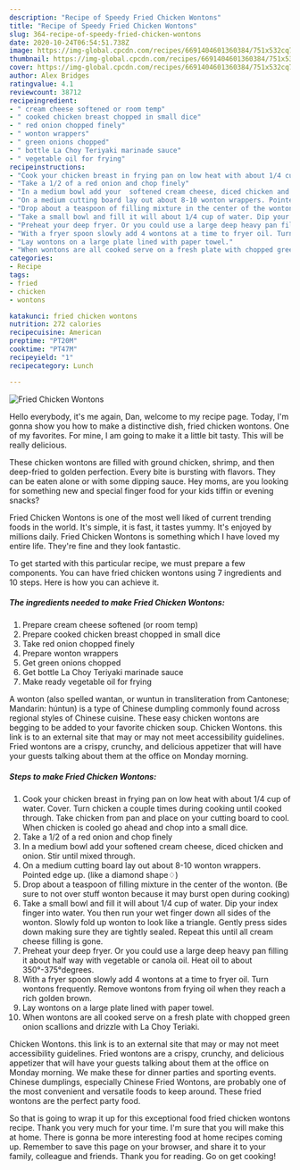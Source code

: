```yaml
---
description: "Recipe of Speedy Fried Chicken Wontons"
title: "Recipe of Speedy Fried Chicken Wontons"
slug: 364-recipe-of-speedy-fried-chicken-wontons
date: 2020-10-24T06:54:51.738Z
image: https://img-global.cpcdn.com/recipes/6691404601360384/751x532cq70/fried-chicken-wontons-recipe-main-photo.jpg
thumbnail: https://img-global.cpcdn.com/recipes/6691404601360384/751x532cq70/fried-chicken-wontons-recipe-main-photo.jpg
cover: https://img-global.cpcdn.com/recipes/6691404601360384/751x532cq70/fried-chicken-wontons-recipe-main-photo.jpg
author: Alex Bridges
ratingvalue: 4.1
reviewcount: 38712
recipeingredient:
- " cream cheese softened or room temp"
- " cooked chicken breast chopped in small dice"
- " red onion chopped finely"
- " wonton wrappers"
- " green onions chopped"
- " bottle La Choy Teriyaki marinade sauce"
- " vegetable oil for frying"
recipeinstructions:
- "Cook your chicken breast in frying pan on low heat with about 1/4 cup of water. Cover. Turn chicken a couple times during cooking until cooked through. Take chicken from pan and place on your cutting board to cool. When chicken is cooled go ahead and chop into a small dice."
- "Take a 1/2 of a red onion and chop finely"
- "In a medium bowl add your  softened cream cheese, diced chicken and onion. Stir until mixed through."
- "On a medium cutting board lay out about 8-10 wonton wrappers. Pointed edge up. (like a diamond shape♢)"
- "Drop about a teaspoon of filling mixture in the center of the wonton. (Be sure to not over stuff wonton because it may burst open during cooking)"
- "Take a small bowl and fill it will about 1/4 cup of water. Dip your index finger into water. You then run your wet finger down all sides of the wonton. Slowly fold up wonton to look like a triangle. Gently press sides down making sure they are tightly sealed. Repeat this until all cream cheese filling is gone."
- "Preheat your deep fryer. Or you could use a large deep heavy pan filling it about half way with vegetable or canola oil. Heat oil to about 350°-375°degrees."
- "With a fryer spoon slowly add 4 wontons at a time to fryer oil. Turn wontons frequently. Remove wontons from frying oil when they reach a rich golden brown."
- "Lay wontons on a large plate lined with paper towel."
- "When wontons are all cooked serve on a fresh plate with chopped green onion scallions and drizzle with La Choy Teriaki."
categories:
- Recipe
tags:
- fried
- chicken
- wontons

katakunci: fried chicken wontons 
nutrition: 272 calories
recipecuisine: American
preptime: "PT20M"
cooktime: "PT47M"
recipeyield: "1"
recipecategory: Lunch

---
```



![Fried Chicken Wontons](https://img-global.cpcdn.com/recipes/6691404601360384/751x532cq70/fried-chicken-wontons-recipe-main-photo.jpg)

Hello everybody, it's me again, Dan, welcome to my recipe page. Today, I'm gonna show you how to make a distinctive dish, fried chicken wontons. One of my favorites. For mine, I am going to make it a little bit tasty. This will be really delicious.

These chicken wontons are filled with ground chicken, shrimp, and then deep-fried to golden perfection. Every bite is bursting with flavors. They can be eaten alone or with some dipping sauce. Hey moms, are you looking for something new and special finger food for your kids tiffin or evening snacks?

Fried Chicken Wontons is one of the most well liked of current trending foods in the world. It's simple, it is fast, it tastes yummy. It's enjoyed by millions daily. Fried Chicken Wontons is something which I have loved my entire life. They're fine and they look fantastic.


To get started with this particular recipe, we must prepare a few components. You can have fried chicken wontons using 7 ingredients and 10 steps. Here is how you can achieve it.

<!--inarticleads1-->

##### The ingredients needed to make Fried Chicken Wontons:

1. Prepare  cream cheese softened (or room temp)
1. Prepare  cooked chicken breast chopped in small dice
1. Take  red onion chopped finely
1. Prepare  wonton wrappers
1. Get  green onions chopped
1. Get  bottle La Choy Teriyaki marinade sauce
1. Make ready  vegetable oil for frying


A wonton (also spelled wantan, or wuntun in transliteration from Cantonese; Mandarin: húntun) is a type of Chinese dumpling commonly found across regional styles of Chinese cuisine. These easy chicken wontons are begging to be added to your favorite chicken soup. Chicken Wontons. this link is to an external site that may or may not meet accessibility guidelines. Fried wontons are a crispy, crunchy, and delicious appetizer that will have your guests talking about them at the office on Monday morning. 

<!--inarticleads2-->

##### Steps to make Fried Chicken Wontons:

1. Cook your chicken breast in frying pan on low heat with about 1/4 cup of water. Cover. Turn chicken a couple times during cooking until cooked through. Take chicken from pan and place on your cutting board to cool. When chicken is cooled go ahead and chop into a small dice.
1. Take a 1/2 of a red onion and chop finely
1. In a medium bowl add your  softened cream cheese, diced chicken and onion. Stir until mixed through.
1. On a medium cutting board lay out about 8-10 wonton wrappers. Pointed edge up. (like a diamond shape♢)
1. Drop about a teaspoon of filling mixture in the center of the wonton. (Be sure to not over stuff wonton because it may burst open during cooking)
1. Take a small bowl and fill it will about 1/4 cup of water. Dip your index finger into water. You then run your wet finger down all sides of the wonton. Slowly fold up wonton to look like a triangle. Gently press sides down making sure they are tightly sealed. Repeat this until all cream cheese filling is gone.
1. Preheat your deep fryer. Or you could use a large deep heavy pan filling it about half way with vegetable or canola oil. Heat oil to about 350°-375°degrees.
1. With a fryer spoon slowly add 4 wontons at a time to fryer oil. Turn wontons frequently. Remove wontons from frying oil when they reach a rich golden brown.
1. Lay wontons on a large plate lined with paper towel.
1. When wontons are all cooked serve on a fresh plate with chopped green onion scallions and drizzle with La Choy Teriaki.


Chicken Wontons. this link is to an external site that may or may not meet accessibility guidelines. Fried wontons are a crispy, crunchy, and delicious appetizer that will have your guests talking about them at the office on Monday morning. We make these for dinner parties and sporting events. Chinese dumplings, especially Chinese Fried Wontons, are probably one of the most convenient and versatile foods to keep around. These fried wontons are the perfect party food. 

So that is going to wrap it up for this exceptional food fried chicken wontons recipe. Thank you very much for your time. I'm sure that you will make this at home. There is gonna be more interesting food at home recipes coming up. Remember to save this page on your browser, and share it to your family, colleague and friends. Thank you for reading. Go on get cooking!
